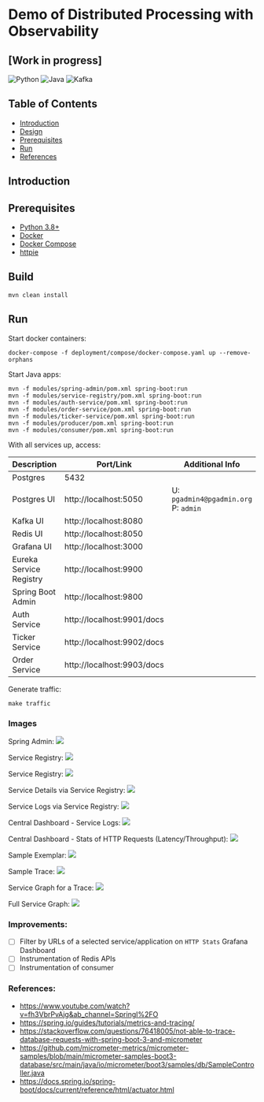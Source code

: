 # Demo of Distributed Processing with Observability

## [Work in progress]

![Python](https://img.shields.io/badge/Python-3.8%2B-blue.svg)
![Java](https://img.shields.io/badge/Java-20-green.svg)
![Kafka](https://img.shields.io/badge/Confluent--Kafka-7.3.2%2B-red.svg)

## Table of Contents

- [Introduction](#introduction)
- [Design](#)
- [Prerequisites](#prerequisites)
- [Run](#run)
- [References](#references)

## Introduction

## Prerequisites

- [Python 3.8+](https://www.python.org/downloads/release/python-380/)
- [Docker](https://www.docker.com/products/docker-desktop/)
- [Docker Compose](https://docs.docker.com/compose/)
- [httpie](https://httpie.io/)

## Build

```shell
mvn clean install
```

## Run

Start docker containers:
```shell
docker-compose -f deployment/compose/docker-compose.yaml up --remove-orphans
```

Start Java apps:
```shell
mvn -f modules/spring-admin/pom.xml spring-boot:run
mvn -f modules/service-registry/pom.xml spring-boot:run
mvn -f modules/auth-service/pom.xml spring-boot:run
mvn -f modules/order-service/pom.xml spring-boot:run
mvn -f modules/ticker-service/pom.xml spring-boot:run
mvn -f modules/producer/pom.xml spring-boot:run
mvn -f modules/consumer/pom.xml spring-boot:run
```

With all services up, access:

| Description             | Port/Link                  | Additional Info                          |
|-------------------------|----------------------------|------------------------------------------|
| Postgres                | 5432                       |                                          |
| Postgres UI             | http://localhost:5050      | U: `pgadmin4@pgadmin.org`<br/>P: `admin` |
| Kafka UI                | http://localhost:8080      |                                          |
| Redis UI                | http://localhost:8050      |                                          |
| Grafana UI              | http://localhost:3000      |                                          |
| Eureka Service Registry | http://localhost:9900      |                                          |
| Spring Boot Admin       | http://localhost:9800      |                                          |
| Auth Service            | http://localhost:9901/docs |                                          |
| Ticker Service          | http://localhost:9902/docs |                                          |
| Order Service           | http://localhost:9903/docs |                                          |

Generate traffic:

```shell
make traffic
```

### Images

Spring Admin:
<img src="https://raw.githubusercontent.com/amithkoujalgi/distributed-processing-demo/main/images/spring-admin.png"/>

Service Registry:
<img src="https://raw.githubusercontent.com/amithkoujalgi/distributed-processing-demo/main/images/eureka.png"/>

Service Registry:
<img src="https://raw.githubusercontent.com/amithkoujalgi/distributed-processing-demo/main/images/eureka.png"/>

Service Details via Service Registry:
<img src="https://raw.githubusercontent.com/amithkoujalgi/distributed-processing-demo/main/images/spring-admin-service.png"/>

Service Logs via Service Registry:
<img src="https://raw.githubusercontent.com/amithkoujalgi/distributed-processing-demo/main/images/spring-admin-service-logs.png"/>

Central Dashboard - Service Logs:
<img src="https://raw.githubusercontent.com/amithkoujalgi/distributed-processing-demo/main/images/logs-dash.png"/>

Central Dashboard - Stats of HTTP Requests (Latency/Throughput):
<img src="https://raw.githubusercontent.com/amithkoujalgi/distributed-processing-demo/main/images/http-dash.png"/>

Sample Exemplar:
<img src="https://raw.githubusercontent.com/amithkoujalgi/distributed-processing-demo/main/images/exemplar.png"/>

Sample Trace:
<img src="https://raw.githubusercontent.com/amithkoujalgi/distributed-processing-demo/main/images/trace.png"/>

Service Graph for a Trace:
<img src="https://raw.githubusercontent.com/amithkoujalgi/distributed-processing-demo/main/images/trace-node-graph.png"/>

Full Service Graph:
<img src="https://raw.githubusercontent.com/amithkoujalgi/distributed-processing-demo/main/images/services-graph.png"/>


### Improvements:

- [ ] Filter by URLs of a selected service/application on `HTTP Stats` Grafana Dashboard
- [ ] Instrumentation of Redis APIs
- [ ] Instrumentation of consumer

### References:

- https://www.youtube.com/watch?v=fh3VbrPvAjg&ab_channel=SpringI%2FO
- https://spring.io/guides/tutorials/metrics-and-tracing/
- https://stackoverflow.com/questions/76418005/not-able-to-trace-database-requests-with-spring-boot-3-and-micrometer
- https://github.com/micrometer-metrics/micrometer-samples/blob/main/micrometer-samples-boot3-database/src/main/java/io/micrometer/boot3/samples/db/SampleController.java
- https://docs.spring.io/spring-boot/docs/current/reference/html/actuator.html